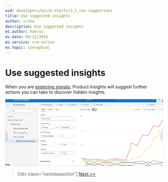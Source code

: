 ```yaml
---
uid: developers/quick-starts/3_1_use-suggestions
title: Use suggested insights
author: vroha
description: Use suggested insights
ms.author: hakrou
ms.date: 04/12/2019
ms.service: crm-online
ms.topic: conceptual
---
```

# Use suggested insights

When you are [exploring signals](xref:developers/quick-starts/1_3_explore), Product Insights will suggest further actions you can take to discover hidden insights. 

![Insight](../tutorials/topn.png)

> [!div class="nextstepaction"]
> [Next >>](3_2_transform-data.md)
